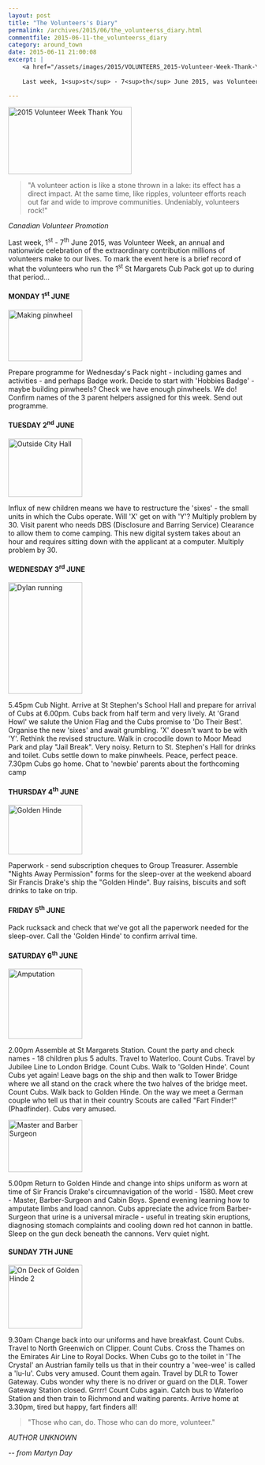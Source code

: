 ```yaml
---
layout: post
title: "The Volunteers's Diary"
permalink: /archives/2015/06/the_volunteerss_diary.html
commentfile: 2015-06-11-the_volunteerss_diary
category: around_town
date: 2015-06-11 21:00:08
excerpt: |
    <a href="/assets/images/2015/VOLUNTEERS_2015-Volunteer-Week-Thank-You.jpg" title="See larger version of - 2015 Volunteer Week Thank You"><img src="/assets/images/2015/VOLUNTEERS_2015-Volunteer-Week-Thank-You_thumb.jpg" width="150" height="82" alt="2015 Volunteer Week Thank You" class="photo right" /></a>
    
    Last week, 1<sup>st</sup> - 7<sup>th</sup> June 2015, was Volunteer Week, an annual and nationwide celebration of the extraordinary contribution millions of volunteers make to our lives. To mark the event here is a brief record of what the volunteers who run the 1<sup>st</sup> St Margarets Cub Pack got up to during that period...

---
```


<a href="/assets/images/2015/VOLUNTEERS_2015-Volunteer-Week-Thank-You.jpg" title="See larger version of - 2015 Volunteer Week Thank You"><img src="/assets/images/2015/VOLUNTEERS_2015-Volunteer-Week-Thank-You_thumb.jpg" width="250" height="136" alt="2015 Volunteer Week Thank You" class="photo right" /></a>

> "A volunteer action is like a stone thrown in a lake: its effect has a direct impact. At the same time, like ripples, volunteer efforts reach out far and wide to improve communities. Undeniably, volunteers rock!"

<cite>Canadian Volunteer Promotion</cite>

Last week, 1<sup>st</sup> - 7<sup>th</sup> June 2015, was Volunteer Week, an annual and nationwide celebration of the extraordinary contribution millions of volunteers make to our lives. To mark the event here is a brief record of what the volunteers who run the 1<sup>st</sup> St Margarets Cub Pack got up to during that period...

#### MONDAY 1<sup>st</sup> JUNE

<a href="/assets/images/2015/VOLUNTEERS_Making_pinwheel.JPG" title="See larger version of - Making pinwheel"><img src="/assets/images/2015/VOLUNTEERS_Making_pinwheel_thumb.JPG" width="150" height="104" alt="Making pinwheel" class="photo right" /></a>

Prepare programme for Wednesday's Pack night - including games and activities - and perhaps Badge work. Decide to start with 'Hobbies Badge' - maybe building pinwheels? Check we have enough pinwheels. We do! Confirm names of the 3 parent helpers assigned for this week. Send out programme.

#### TUESDAY 2<sup>nd</sup> JUNE

<a href="/assets/images/2015/VOLUNTEERS_Outside_City_Hall.JPG" title="See larger version of - Outside City Hall"><img src="/assets/images/2015/VOLUNTEERS_Outside_City_Hall_thumb.JPG" width="150" height="118" alt="Outside City Hall" class="photo right" /></a>

Influx of new children means we have to restructure the 'sixes' - the small units in which the Cubs operate. Will 'X' get on with 'Y'? Multiply problem by 30. Visit parent who needs DBS (Disclosure and Barring Service) Clearance to allow them to come camping. This new digital system takes about an hour and requires sitting down with the applicant at a computer. Multiply problem by 30.

#### WEDNESDAY 3<sup>rd</sup> JUNE

<a href="/assets/images/2015/VOLUNTEERS_Dylan_running.jpg" title="See larger version of - Dylan running"><img src="/assets/images/2015/VOLUNTEERS_Dylan_running_thumb.jpg" width="150" height="226" alt="Dylan running" class="photo right" /></a>

5.45pm Cub Night. Arrive at St Stephen's School Hall and prepare for arrival of Cubs at 6.00pm. Cubs back from half term and very lively. At 'Grand Howl' we salute the Union Flag and the Cubs promise to 'Do Their Best'. Organise the new 'sixes' and await grumbling. 'X' doesn't want to be with 'Y'. Rethink the revised structure. Walk in crocodile down to Moor Mead Park and play "Jail Break". Very noisy. Return to St. Stephen's Hall for drinks and toilet. Cubs settle down to make pinwheels. Peace, perfect peace. 7.30pm Cubs go home. Chat to 'newbie' parents about the forthcoming camp

#### THURSDAY 4<sup>th</sup> JUNE

<a href="/assets/images/2015/VOLUNTEERS_Golden-Hinde.jpg" title="See larger version of - Golden Hinde"><img src="/assets/images/2015/VOLUNTEERS_Golden-Hinde_thumb.jpg" width="150" height="100" alt="Golden Hinde" class="photo right" /></a>

Paperwork - send subscription cheques to Group Treasurer. Assemble "Nights Away Permission" forms for the sleep-over at the weekend aboard Sir Francis Drake's ship the "Golden Hinde". Buy raisins, biscuits and soft drinks to take on trip.

#### FRIDAY 5<sup>th</sup> JUNE

Pack rucksack and check that we've got all the paperwork needed for the sleep-over. Call the 'Golden Hinde' to confirm arrival time.

#### SATURDAY 6<sup>th</sup> JUNE

<a href="/assets/images/2015/VOLUNTEERS_Amputation.JPG" title="See larger version of - Amputation"><img src="/assets/images/2015/VOLUNTEERS_Amputation_thumb.JPG" width="150" height="142" alt="Amputation" class="photo right" /></a>

2.00pm Assemble at St Margarets Station. Count the party and check names - 18 children plus 5 adults. Travel to Waterloo. Count Cubs. Travel by Jubilee Line to London Bridge. Count Cubs. Walk to 'Golden Hinde'. Count Cubs yet again! Leave bags on the ship and then walk to Tower Bridge where we all stand on the crack where the two halves of the bridge meet. Count Cubs. Walk back to Golden Hinde. On the way we meet a German couple who tell us that in their country Scouts are called "Fart Finder!" (Phadfinder). Cubs very amused.

<a href="/assets/images/2015/VOLUNTEERS_Master_and_Barber_Surgeon.JPG" title="See larger version of - Master and Barber Surgeon"><img src="/assets/images/2015/VOLUNTEERS_Master_and_Barber_Surgeon_thumb.JPG" width="150" height="106" alt="Master and Barber Surgeon" class="photo right" /></a>

5.00pm Return to Golden Hinde and change into ships uniform as worn at time of Sir Francis Drake's circumnavigation of the world - 1580. Meet crew - Master, Barber-Surgeon and Cabin Boys. Spend evening learning how to amputate limbs and load cannon. Cubs appreciate the advice from Barber-Surgeon that urine is a universal miracle - useful in treating skin eruptions, diagnosing stomach complaints and cooling down red hot cannon in battle. Sleep on the gun deck beneath the cannons. Verv quiet night.

#### SUNDAY 7TH JUNE

<a href="/assets/images/2015/VOLUNTEERS_On_Deck_of_Golden_Hinde_2.JPG" title="See larger version of - On Deck of Golden Hinde 2"><img src="/assets/images/2015/VOLUNTEERS_On_Deck_of_Golden_Hinde_2_thumb.JPG" width="150" height="129" alt="On Deck of Golden Hinde 2" class="photo right" /></a>

9.30am Change back into our uniforms and have breakfast. Count Cubs. Travel to North Greenwich on Clipper. Count Cubs. Cross the Thames on the Emirates Air Line to Royal Docks. When Cubs go to the toilet in 'The Crystal' an Austrian family tells us that in their country a 'wee-wee' is called a 'lu-lu'. Cubs very amused. Count them again. Travel by DLR to Tower Gateway. Cubs wonder why there is no driver or guard on the DLR. Tower Gateway Station closed. Grrrr! Count Cubs again. Catch bus to Waterloo Station and then train to Richmond and waiting parents. Arrive home at 3.30pm, tired but happy, fart finders all!

> "Those who can, do. Those who can do more, volunteer."

<cite>AUTHOR UNKNOWN</cite>

<cite>-- from Martyn Day</cite>
